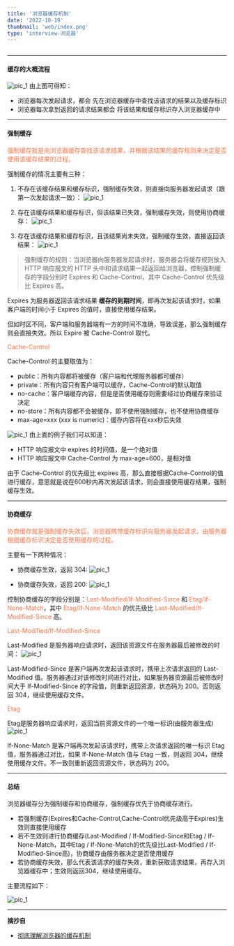 ```yaml
---
title: '浏览器缓存机制'
date: '2022-10-19'
thumbnail: 'web/index.png'
type: 'interview-浏览器'
---
```

```toc
```
---

#### 缓存的大概流程

![pic_1](/blogs/interview-浏览器/browser_3_pic_1.png#pic_center)
由上图可得知：
- 浏览器每次发起请求，都会 先在浏览器缓存中查找该请求的结果以及缓存标识
- 浏览器每次拿到返回的请求结果都会 将该结果和缓存标识存入浏览器缓存中

---

#### 强制缓存
<font color=#f0764c>强制缓存就是向浏览器缓存查找该请求结果，并根据该结果的缓存规则来决定是否使用该缓存结果的过程。</font>

强制缓存的情况主要有三种：

1. 不存在该缓存结果和缓存标识，强制缓存失效，则直接向服务器发起请求（跟第一次发起请求一致）：
![pic_1](/blogs/interview-浏览器/browser_3_pic_2.png#pic_center)

2. 存在该缓存结果和缓存标识，但该结果已失效，强制缓存失效，则使用协商缓存：
![pic_1](/blogs/interview-浏览器/browser_3_pic_3.png#pic_center)

3. 存在该缓存结果和缓存标识，且该结果尚未失效，强制缓存生效，直接返回该结果：
![pic_1](/blogs/interview-浏览器/browser_3_pic_4.png#pic_center)

> 强制缓存的规则：当浏览器向服务器发起请求时，服务器会将缓存规则放入 HTTP 响应报文的 HTTP 头中和请求结果一起返回给浏览器，控制强制缓存的字段分别时 Expires 和 Cache-Control，其中 Cache-Control 优先级比 Expires 高。

Expires 为服务器返回该请求结果 **缓存的到期时间**，即再次发起该请求时，如果客户端的时间小于 Expires 的值时，直接使用缓存结果。

但如时区不同，客户端和服务器端有一方的时间不准确，导致误差，那么强制缓存则会直接失效。所以 Expire 被 Cache-Control 取代。

<font color=#f0764c>Cache-Control</font>

Cache-Control 的主要取值为：

- public：所有内容都将被缓存（客户端和代理服务器都可缓存）
- private：所有内容只有客户端可以缓存，Cache-Control的默认取值
- no-cache：客户端缓存内容，但是是否使用缓存则需要经过协商缓存来验证决定
- no-store：所有内容都不会被缓存，即不使用强制缓存，也不使用协商缓存
- max-age=xxx (xxx is numeric)：缓存内容将在xxx秒后失效

![pic_1](/blogs/interview-浏览器/browser_3_pic_5.png#pic_center)
由上面的例子我们可以知道：
- HTTP 响应报文中 expires 的时间值，是一个绝对值
- HTTP 响应报文中 Cache-Control 为 max-age=600，是相对值

由于 Cache-Control 的优先级比 expires 高，那么直接根据Cache-Control的值进行缓存，意思就是说在600秒内再次发起该请求，则会直接使用缓存结果，强制缓存生效。

---

#### 协商缓存

<font color=#f0764c>协商缓存就是强制缓存失效后，浏览器携带缓存标识向服务器发起请求，由服务器根据缓存标识决定是否使用缓存的过程。</font>

主要有一下两种情况：

- 协商缓存生效，返回 304:
![pic_1](/blogs/interview-浏览器/browser_3_pic_6.png#pic_center)

- 协商缓存失效，返回 200:
![pic_1](/blogs/interview-浏览器/browser_3_pic_7.png#pic_center)

控制协商缓存的字段分别是：<font color=#f0764c>Last-Modified/If-Modified-Since</font> 和 <font color=#f0764c>Etag/If-None-Match</font>，其中 <font color=#f0764c>Etag/If-None-Match</font> 的优先级比 <font color=#f0764c>Last-Modified/If-Modified-Since</font> 高。

<font color=#f0764c>Last-Modified/If-Modified-Since</font> 

Last-Modified 是服务器响应请求时，返回该资源文件在服务器最后被修改的时间：
![pic_1](/blogs/interview-浏览器/browser_3_pic_8.png#pic_center)

Last-Modified-Since 是客户端再次发起该请求时，携带上次请求返回的 Last-Modified 值。服务器通过对该修改时间进行对比，如果服务器资源最后被修改时间大于 If-Modified-Since 的字段值，则重新返回资源，状态码为 200。否则返回 304，继续使用缓存文件。

<font color=#f0764c>Etag</font> 

Etag是服务器响应请求时，返回当前资源文件的一个唯一标识(由服务器生成)
![pic_1](/blogs/interview-浏览器/browser_3_pic_9.png#pic_center)

If-None-Match 是客户端再次发起该请求时，携带上次请求返回的唯一标识 Etag 值，服务器通过对比，如果 If-None-Match 值与 Etag 一致，则返回 304，继续使用缓存文件。不一致则重新返回资源文件，状态码为 200。

---

#### 总结
浏览器缓存分为强制缓存和协商缓存，强制缓存优先于协商缓存进行。

- 若强制缓存(Expires和Cache-Control,Cache-Control优先级高于Expires)生效则直接使用缓存
- 若不生效则进行协商缓存(Last-Modified / If-Modified-Since和Etag / If-None-Match，其中Etag / If-None-Match的优先级比Last-Modified / If-Modified-Since高)，协商缓存由服务器决定是否使用缓存
- 若协商缓存失效，那么代表该请求的缓存失效，重新获取请求结果，再存入浏览器缓存中；生效则返回304，继续使用缓存。

主要流程如下：

![pic_1](/blogs/interview-浏览器/browser_3_pic_10.png#pic_center)

---

**摘抄自**
- [彻底理解浏览器的缓存机制](https://juejin.cn/post/6992843117963509791)

